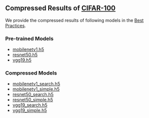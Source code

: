 ## Compressed Results of [CIFAR-100](https://www.cs.toronto.edu/~kriz/cifar.html)

  <!-- |    Network   |     Type    |    Acc (%)    |    FLOPs (M)    |   Params (M)  | Model Size (MB) |
  |:------------:|:-----------:|:-------------:|:---------------:|:-------------:|:---------------:|
  |     VGG19    |   Original  |     72.28     |      796.79     |     20.09     |      80.57      |
  |              | Nota-Simple | 71.13 (-1.15) |  132.20 (6.03x) | 1.17 (17.13x) |  5.00 (16.13x)  |
  |              | Nota-Search | 71.14 (-1.14) |  100.09 (7.96x) | 0.66 (30.38x) |  2.96 (27.23x)  |
  |   ResNet50   |   Original  |     78.03     |     2596.06     |     23.71     |      95.55      |
  |              | Nota-Simple | 76.92 (-1.11) |  613.43 (4.23x) |  2.64 (8.99x) |   11.51 (8.3x)  |
  |              | Nota-Search |  76.63 (-1.4) | 224.70 (11.55x) | 2.17 (10.91x) |  9.54 (10.02x)  |
  | MobileNet V1 |   Original  |     66.68     |      92.90      |      3.31     |      13.59      |
  |              | Nota-Simple | 66.32 (-0.36) |  26.09 (3.56x)  |  0.53 (6.24x) |   2.52 (5.4x)   |
  |              | Nota-Search | 66.11 (-0.57) |  17.90 (5.19x)  |  0.35 (9.35x) |   1.78 (7.66x)  | -->

We provide the compressed results of following models in the [Best Practices](https://github.com/Nota-NetsPresso/NetsPresso-Model-Compressor-ModelZoo/tree/main/best_practices#tf-keras).

### Pre-trained Models

- [mobilenetv1.h5](https://netspresso-compression-toolkit-public.s3.ap-northeast-2.amazonaws.com/model_zoo/tensorflow/cifar100/pretrained/mobilenetv1.h5)
- [resnet50.h5](https://netspresso-compression-toolkit-public.s3.ap-northeast-2.amazonaws.com/model_zoo/tensorflow/cifar100/pretrained/resnet50.h5)
- [vgg19.h5](https://netspresso-compression-toolkit-public.s3.ap-northeast-2.amazonaws.com/model_zoo/tensorflow/cifar100/pretrained/vgg19.h5)



### Compressed Models

- [mobilenetv1_search.h5](https://netspresso-compression-toolkit-public.s3.ap-northeast-2.amazonaws.com/model_zoo/tensorflow/cifar100/compressed/mobilenetv1_search.h5)
- [mobilenetv1_simple.h5](https://netspresso-compression-toolkit-public.s3.ap-northeast-2.amazonaws.com/model_zoo/tensorflow/cifar100/compressed/mobilenetv1_simple.h5)
- [resnet50_search.h5](https://netspresso-compression-toolkit-public.s3.ap-northeast-2.amazonaws.com/model_zoo/tensorflow/cifar100/compressed/resnet50_search.h5)
- [resnet50_simple.h5](https://netspresso-compression-toolkit-public.s3.ap-northeast-2.amazonaws.com/model_zoo/tensorflow/cifar100/compressed/resnet50_simple.h5)
- [vgg19_search.h5](https://netspresso-compression-toolkit-public.s3.ap-northeast-2.amazonaws.com/model_zoo/tensorflow/cifar100/compressed/vgg19_search.h5)
- [vgg19_simple.h5](https://netspresso-compression-toolkit-public.s3.ap-northeast-2.amazonaws.com/model_zoo/tensorflow/cifar100/compressed/vgg19_simple.h5)

